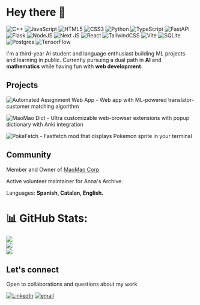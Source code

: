 
# Hey there 👋
![C++](https://img.shields.io/badge/c++-%2300599C.svg?style=flat&logo=c%2B%2B&logoColor=white) ![JavaScript](https://img.shields.io/badge/javascript-%23323330.svg?style=flat&logo=javascript&logoColor=%23F7DF1E) ![HTML5](https://img.shields.io/badge/html5-%23E34F26.svg?style=flat&logo=html5&logoColor=white) ![CSS3](https://img.shields.io/badge/css3-%231572B6.svg?style=flat&logo=css3&logoColor=white) ![Python](https://img.shields.io/badge/python-3670A0?style=flat&logo=python&logoColor=ffdd54) ![TypeScript](https://img.shields.io/badge/typescript-%23007ACC.svg?style=flat&logo=typescript&logoColor=white) ![FastAPI](https://img.shields.io/badge/FastAPI-005571?style=flat&logo=fastapi) ![Flask](https://img.shields.io/badge/flask-%23000.svg?style=flat&logo=flask&logoColor=white) ![NodeJS](https://img.shields.io/badge/node.js-6DA55F?style=flat&logo=node.js&logoColor=white) ![Next JS](https://img.shields.io/badge/Next-black?style=flat&logo=next.js&logoColor=white) ![React](https://img.shields.io/badge/react-%2320232a.svg?style=flat&logo=react&logoColor=%2361DAFB) ![TailwindCSS](https://img.shields.io/badge/tailwindcss-%2338B2AC.svg?style=flat&logo=tailwind-css&logoColor=white) ![Vite](https://img.shields.io/badge/vite-%23646CFF.svg?style=flat&logo=vite&logoColor=white) ![SQLite](https://img.shields.io/badge/sqlite-%2307405e.svg?style=flat&logo=sqlite&logoColor=white) ![Postgres](https://img.shields.io/badge/postgres-%23316192.svg?style=flat&logo=postgresql&logoColor=white) ![TensorFlow](https://img.shields.io/badge/TensorFlow-%23FF6F00.svg?style=flat&logo=TensorFlow&logoColor=white)

I'm a third-year AI student and language enthusiast building ML projects and learning in public. Currently pursuing a dual path in **AI** and **mathematics** while having fun with **web development.**

## Projects
![Automated Assignment Web App](https://github.com/Discomanfulanito/Automated-Assignment-System) - Web app with ML-powered translator-customer matching algorithm

![MaoMao Dict](https://github.com/MaoMao-Corp/MaoMao-dict) - Ultra customizable web-browser extensions with popup dictionary with Anki integration

![PokeFetch](https://github.com/Discomanfulanito/Pokefetch) - Fastfetch mod that displays Pokemon sprite in your terminal 


## Community
Member and Owner of [MaoMao Corp](https://github.com/MaoMao-Corp.git)

Active volunteer maintainer for Anna's Archive. 

Languages: **Spanish, Catalan, English.**
# 📊 GitHub Stats:
![](https://github-readme-stats.vercel.app/api?username=discomanfulanito&theme=aura&hide_border=false&include_all_commits=true&count_private=true)<br/>
![](https://nirzak-streak-stats.vercel.app/?user=discomanfulanito&theme=aura&hide_border=false)<br/>
![](https://github-readme-stats.vercel.app/api/top-langs/?username=discomanfulanito&theme=aura&hide_border=false&include_all_commits=true&count_private=true&layout=compact)
## Let's connect
Open to collaborations and questions about my work

[![LinkedIn](https://img.shields.io/badge/LinkedIn-%230077B5.svg?logo=linkedin&logoColor=white)](https://linkedin.com/in/pablo-necpas-alba-091269182) [![email](https://img.shields.io/badge/Email-D14836?logo=gmail&logoColor=white)](mailto:pablonecpas@proton.me) 


<!-- Proudly created with GPRM ( https://gprm.itsvg.in ) -->
